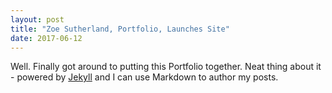 ```yaml
---
layout: post
title: "Zoe Sutherland, Portfolio, Launches Site"
date: 2017-06-12
---
```


Well. Finally got around to putting this Portfolio together. Neat thing about 
it - powered by [Jekyll](http://jekyllrb.com) and I can use Markdown to author 
my posts.
